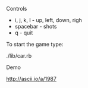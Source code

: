 Controls
* i, j, k, l - up, left, down, righ
* spacebar - shots
* q - quit

To start the game type:

  ./lib/car.rb
  
Demo
  
  http://ascii.io/a/1987
